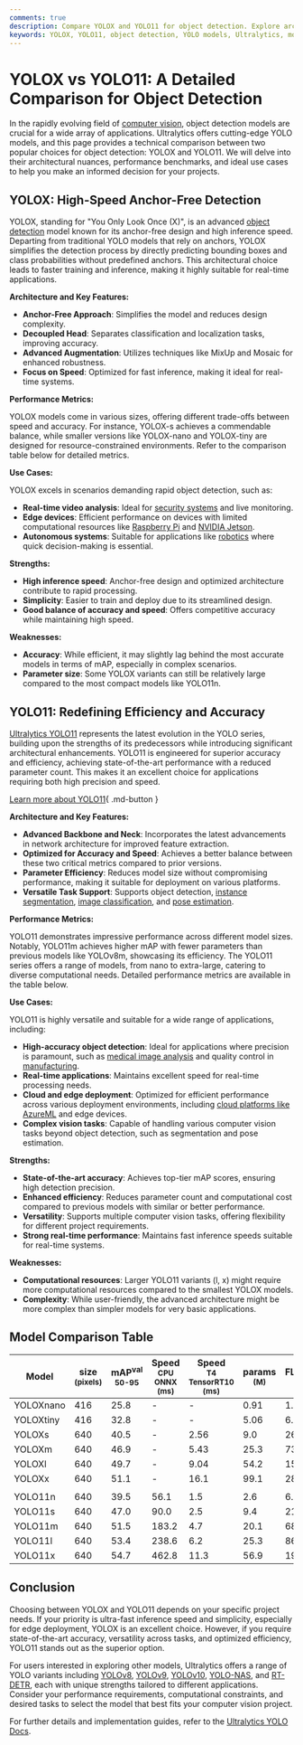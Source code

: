```yaml
---
comments: true
description: Compare YOLOX and YOLO11 for object detection. Explore architectural differences, performance metrics, and use cases to choose the right model.
keywords: YOLOX, YOLO11, object detection, YOLO models, Ultralytics, model comparison, real-time detection, anchor-free, efficient models, computer vision
---
```


# YOLOX vs YOLO11: A Detailed Comparison for Object Detection

<script async src="https://cdn.jsdelivr.net/npm/chart.js"></script>
<script defer src="../../javascript/benchmark.js"></script>

<canvas id="modelComparisonChart" width="1024" height="400" active-models='["YOLOX", "YOLO11"]'></canvas>

In the rapidly evolving field of [computer vision](https://www.ultralytics.com/glossary/computer-vision-cv), object detection models are crucial for a wide array of applications. Ultralytics offers cutting-edge YOLO models, and this page provides a technical comparison between two popular choices for object detection: YOLOX and YOLO11. We will delve into their architectural nuances, performance benchmarks, and ideal use cases to help you make an informed decision for your projects.

## YOLOX: High-Speed Anchor-Free Detection

YOLOX, standing for "You Only Look Once (X)", is an advanced [object detection](https://www.ultralytics.com/glossary/object-detection) model known for its anchor-free design and high inference speed. Departing from traditional YOLO models that rely on anchors, YOLOX simplifies the detection process by directly predicting bounding boxes and class probabilities without predefined anchors. This architectural choice leads to faster training and inference, making it highly suitable for real-time applications.

**Architecture and Key Features:**

- **Anchor-Free Approach**: Simplifies the model and reduces design complexity.
- **Decoupled Head**: Separates classification and localization tasks, improving accuracy.
- **Advanced Augmentation**: Utilizes techniques like MixUp and Mosaic for enhanced robustness.
- **Focus on Speed**: Optimized for fast inference, making it ideal for real-time systems.

**Performance Metrics:**

YOLOX models come in various sizes, offering different trade-offs between speed and accuracy. For instance, YOLOX-s achieves a commendable balance, while smaller versions like YOLOX-nano and YOLOX-tiny are designed for resource-constrained environments. Refer to the comparison table below for detailed metrics.

**Use Cases:**

YOLOX excels in scenarios demanding rapid object detection, such as:

- **Real-time video analysis**: Ideal for [security systems](https://www.ultralytics.com/blog/computer-vision-for-theft-prevention-enhancing-security) and live monitoring.
- **Edge devices**: Efficient performance on devices with limited computational resources like [Raspberry Pi](https://docs.ultralytics.com/guides/raspberry-pi/) and [NVIDIA Jetson](https://docs.ultralytics.com/guides/nvidia-jetson/).
- **Autonomous systems**: Suitable for applications like [robotics](https://www.ultralytics.com/glossary/robotics) where quick decision-making is essential.

**Strengths:**

- **High inference speed**: Anchor-free design and optimized architecture contribute to rapid processing.
- **Simplicity**: Easier to train and deploy due to its streamlined design.
- **Good balance of accuracy and speed**: Offers competitive accuracy while maintaining high speed.

**Weaknesses:**

- **Accuracy**: While efficient, it may slightly lag behind the most accurate models in terms of mAP, especially in complex scenarios.
- **Parameter size**: Some YOLOX variants can still be relatively large compared to the most compact models like YOLO11n.

## YOLO11: Redefining Efficiency and Accuracy

[Ultralytics YOLO11](https://docs.ultralytics.com/models/yolo11/) represents the latest evolution in the YOLO series, building upon the strengths of its predecessors while introducing significant architectural enhancements. YOLO11 is engineered for superior accuracy and efficiency, achieving state-of-the-art performance with a reduced parameter count. This makes it an excellent choice for applications requiring both high precision and speed.

[Learn more about YOLO11](https://docs.ultralytics.com/models/yolo11/){ .md-button }

**Architecture and Key Features:**

- **Advanced Backbone and Neck**: Incorporates the latest advancements in network architecture for improved feature extraction.
- **Optimized for Accuracy and Speed**: Achieves a better balance between these two critical metrics compared to prior versions.
- **Parameter Efficiency**: Reduces model size without compromising performance, making it suitable for deployment on various platforms.
- **Versatile Task Support**: Supports object detection, [instance segmentation](https://www.ultralytics.com/glossary/instance-segmentation), [image classification](https://docs.ultralytics.com/tasks/classify/), and [pose estimation](https://docs.ultralytics.com/tasks/pose/).

**Performance Metrics:**

YOLO11 demonstrates impressive performance across different model sizes. Notably, YOLO11m achieves higher mAP with fewer parameters than previous models like YOLOv8m, showcasing its efficiency. The YOLO11 series offers a range of models, from nano to extra-large, catering to diverse computational needs. Detailed performance metrics are available in the table below.

**Use Cases:**

YOLO11 is highly versatile and suitable for a wide range of applications, including:

- **High-accuracy object detection**: Ideal for applications where precision is paramount, such as [medical image analysis](https://www.ultralytics.com/glossary/medical-image-analysis) and quality control in [manufacturing](https://www.ultralytics.com/solutions/ai-in-manufacturing).
- **Real-time applications**: Maintains excellent speed for real-time processing needs.
- **Cloud and edge deployment**: Optimized for efficient performance across various deployment environments, including [cloud platforms like AzureML](https://docs.ultralytics.com/guides/azureml-quickstart/) and edge devices.
- **Complex vision tasks**: Capable of handling various computer vision tasks beyond object detection, such as segmentation and pose estimation.

**Strengths:**

- **State-of-the-art accuracy**: Achieves top-tier mAP scores, ensuring high detection precision.
- **Enhanced efficiency**: Reduces parameter count and computational cost compared to previous models with similar or better performance.
- **Versatility**: Supports multiple computer vision tasks, offering flexibility for different project requirements.
- **Strong real-time performance**: Maintains fast inference speeds suitable for real-time systems.

**Weaknesses:**

- **Computational resources**: Larger YOLO11 variants (l, x) might require more computational resources compared to the smallest YOLOX models.
- **Complexity**: While user-friendly, the advanced architecture might be more complex than simpler models for very basic applications.

## Model Comparison Table

| Model     | size<br><sup>(pixels) | mAP<sup>val<br>50-95 | Speed<br><sup>CPU ONNX<br>(ms) | Speed<br><sup>T4 TensorRT10<br>(ms) | params<br><sup>(M) | FLOPs<br><sup>(B) |
| --------- | --------------------- | -------------------- | ------------------------------ | ----------------------------------- | ------------------ | ----------------- |
| YOLOXnano | 416                   | 25.8                 | -                              | -                                   | 0.91               | 1.08              |
| YOLOXtiny | 416                   | 32.8                 | -                              | -                                   | 5.06               | 6.45              |
| YOLOXs    | 640                   | 40.5                 | -                              | 2.56                                | 9.0                | 26.8              |
| YOLOXm    | 640                   | 46.9                 | -                              | 5.43                                | 25.3               | 73.8              |
| YOLOXl    | 640                   | 49.7                 | -                              | 9.04                                | 54.2               | 155.6             |
| YOLOXx    | 640                   | 51.1                 | -                              | 16.1                                | 99.1               | 281.9             |
|           |                       |                      |                                |                                     |                    |                   |
| YOLO11n   | 640                   | 39.5                 | 56.1                           | 1.5                                 | 2.6                | 6.5               |
| YOLO11s   | 640                   | 47.0                 | 90.0                           | 2.5                                 | 9.4                | 21.5              |
| YOLO11m   | 640                   | 51.5                 | 183.2                          | 4.7                                 | 20.1               | 68.0              |
| YOLO11l   | 640                   | 53.4                 | 238.6                          | 6.2                                 | 25.3               | 86.9              |
| YOLO11x   | 640                   | 54.7                 | 462.8                          | 11.3                                | 56.9               | 194.9             |

## Conclusion

Choosing between YOLOX and YOLO11 depends on your specific project needs. If your priority is ultra-fast inference speed and simplicity, especially for edge deployment, YOLOX is an excellent choice. However, if you require state-of-the-art accuracy, versatility across tasks, and optimized efficiency, YOLO11 stands out as the superior option.

For users interested in exploring other models, Ultralytics offers a range of YOLO variants including [YOLOv8](https://docs.ultralytics.com/models/yolov8/), [YOLOv9](https://docs.ultralytics.com/models/yolov9/), [YOLOv10](https://docs.ultralytics.com/models/yolov10/), [YOLO-NAS](https://docs.ultralytics.com/models/yolo-nas/), and [RT-DETR](https://docs.ultralytics.com/models/rtdetr/), each with unique strengths tailored to different applications. Consider your performance requirements, computational constraints, and desired tasks to select the model that best fits your computer vision project.

For further details and implementation guides, refer to the [Ultralytics YOLO Docs](https://docs.ultralytics.com/guides/).
